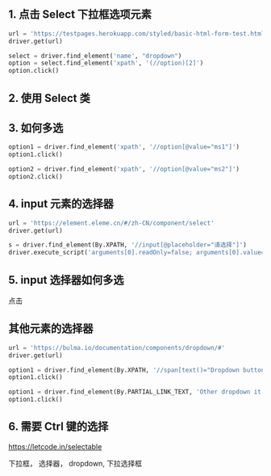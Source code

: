 ## 1. 点击 Select 下拉框选项元素

```python
url = 'https://testpages.herokuapp.com/styled/basic-html-form-test.html'
driver.get(url)

select = driver.find_element('name', "dropdown")
option = select.find_element('xpath', '(//option)[2]')
option.click()
```



## 2. 使用 Select 类

## 3. 如何多选

```python
option1 = driver.find_element('xpath', '//option[@value="ms1"]')
option1.click()

option2 = driver.find_element('xpath', '//option[@value="ms2"]')
option2.click()
```



## 4. input 元素的选择器

```python
url = 'https://element.eleme.cn/#/zh-CN/component/select'
driver.get(url)

s = driver.find_element(By.XPATH, '//input[@placeholder="请选择"]')
driver.execute_script('arguments[0].readOnly=false; arguments[0].value="双皮奶"', s)
```



## 5. input 选择器如何多选

点击

## 其他元素的选择器

```python
url = 'https://bulma.io/documentation/components/dropdown/#'
driver.get(url)

option1 = driver.find_element(By.XPATH, '//span[text()="Dropdown button"]/..')
option1.click()

option1 = driver.find_element(By.PARTIAL_LINK_TEXT, 'Other dropdown it')
option1.click()
```



## 6. 需要 Ctrl 键的选择

https://letcode.in/selectable



下拉框， 选择器， dropdown, 下拉选择框